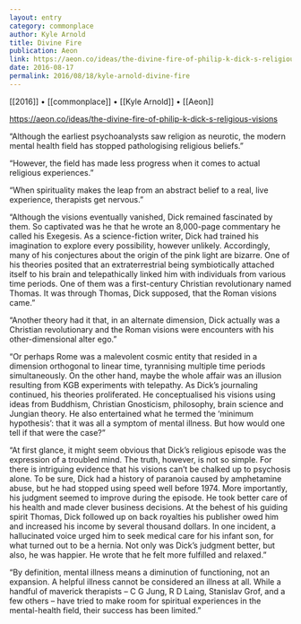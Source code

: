 ```yaml
---
layout: entry
category: commonplace
author: Kyle Arnold
title: Divine Fire
publication: Aeon
link: https://aeon.co/ideas/the-divine-fire-of-philip-k-dick-s-religious-visions
date: 2016-08-17
permalink: 2016/08/18/kyle-arnold-divine-fire
---
```


[[2016]] • [[commonplace]] • [[Kyle Arnold]] • [[Aeon]]

https://aeon.co/ideas/the-divine-fire-of-philip-k-dick-s-religious-visions

“Although the earliest psychoanalysts saw religion as neurotic, the modern mental health field has stopped pathologising religious beliefs.”

“However, the field has made less progress when it comes to actual religious experiences.”

“When spirituality makes the leap from an abstract belief to a real, live experience, therapists get nervous.”

“Although the visions eventually vanished, Dick remained fascinated by them. So captivated was he that he wrote an 8,000-page commentary he called his Exegesis. As a science-fiction writer, Dick had trained his imagination to explore every possibility, however unlikely. Accordingly, many of his conjectures about the origin of the pink light are bizarre. One of his theories posited that an extraterrestrial being symbiotically attached itself to his brain and telepathically linked him with individuals from various time periods. One of them was a first-century Christian revolutionary named Thomas. It was through Thomas, Dick supposed, that the Roman visions came.”

“Another theory had it that, in an alternate dimension, Dick actually was a Christian revolutionary and the Roman visions were encounters with his other-dimensional alter ego.”

“Or perhaps Rome was a malevolent cosmic entity that resided in a dimension orthogonal to linear time, tyrannising multiple time periods simultaneously. On the other hand, maybe the whole affair was an illusion resulting from KGB experiments with telepathy. As Dick’s journaling continued, his theories proliferated. He conceptualised his visions using ideas from Buddhism, Christian Gnosticism, philosophy, brain science and Jungian theory. He also entertained what he termed the ‘minimum hypothesis’: that it was all a symptom of mental illness. But how would one tell if that were the case?”

“At first glance, it might seem obvious that Dick’s religious episode was the expression of a troubled mind. The truth, however, is not so simple. For there is intriguing evidence that his visions can’t be chalked up to psychosis alone. To be sure, Dick had a history of paranoia caused by amphetamine abuse, but he had stopped using speed well before 1974. More importantly, his judgment seemed to improve during the episode. He took better care of his health and made clever business decisions. At the behest of his guiding spirit Thomas, Dick followed up on back royalties his publisher owed him and increased his income by several thousand dollars. In one incident, a hallucinated voice urged him to seek medical care for his infant son, for what turned out to be a hernia. Not only was Dick’s judgment better, but also, he was happier. He wrote that he felt more fulfilled and relaxed.”

“By definition, mental illness means a diminution of functioning, not an expansion. A helpful illness cannot be considered an illness at all. While a handful of maverick therapists – C G Jung, R D Laing, Stanislav Grof, and a few others – have tried to make room for spiritual experiences in the mental-health field, their success has been limited.”

